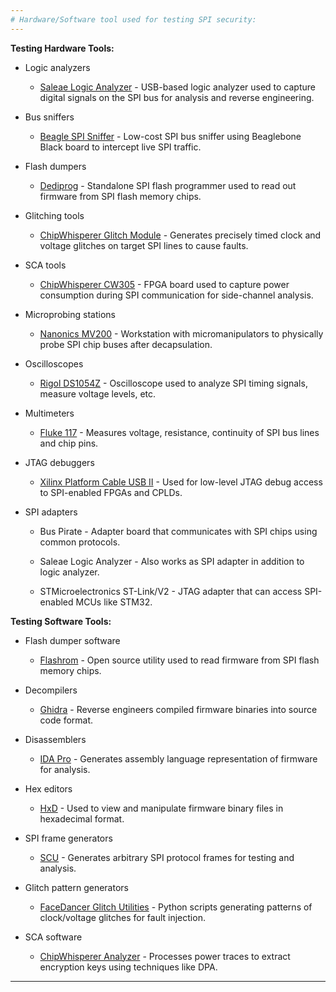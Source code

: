 ```yaml
---
# Hardware/Software tool used for testing SPI security:
---
```


**Testing Hardware Tools:**

* Logic analyzers  

    * [Saleae Logic Analyzer](https://www.saleae.com/) - USB-based logic analyzer used to capture digital signals on the SPI bus for analysis and reverse engineering.

* Bus sniffers

    * [Beagle SPI Sniffer](https://beagleboard.org/spi-sniffer) - Low-cost SPI bus sniffer using Beaglebone Black board to intercept live SPI traffic.

* Flash dumpers

    * [Dediprog](https://www.dediprog.com/) - Standalone SPI flash programmer used to read out firmware from SPI flash memory chips. 

* Glitching tools

    * [ChipWhisperer Glitch Module](https://wiki.newae.com/Glitching_Attacks) - Generates precisely timed clock and voltage glitches on target SPI lines to cause faults.

* SCA tools  

    * [ChipWhisperer CW305](https://www.newae.com/tools/chipwhisperer-cw305-soc-fpga-board) - FPGA board used to capture power consumption during SPI communication for side-channel analysis.

* Microprobing stations

    * [Nanonics MV200](https://www.njp.com/mv200-1800.html) - Workstation with micromanipulators to physically probe SPI chip buses after decapsulation.

* Oscilloscopes

    * [Rigol DS1054Z](https://www.rigolna.com/products/digital-oscilloscopes/ds1000z/) - Oscilloscope used to analyze SPI timing signals, measure voltage levels, etc.

* Multimeters

    * [Fluke 117](https://www.fluke.com/en-us/product/electrical-testing/digital-multimeters/fluke-117) - Measures voltage, resistance, continuity of SPI bus lines and chip pins.

* JTAG debuggers

    * [Xilinx Platform Cable USB II](https://www.xilinx.com/products/boards-and-kits/hw-usb-ii-g.html) - Used for low-level JTAG debug access to SPI-enabled FPGAs and CPLDs.

* SPI adapters

    * Bus Pirate - Adapter board that communicates with SPI chips using common protocols.

    * Saleae Logic Analyzer - Also works as SPI adapter in addition to logic analyzer.

    * STMicroelectronics ST-Link/V2 - JTAG adapter that can access SPI-enabled MCUs like STM32.

**Testing Software Tools:**

* Flash dumper software

    * [Flashrom](https://flashrom.org/Flashrom) - Open source utility used to read firmware from SPI flash memory chips.

* Decompilers

    * [Ghidra](https://ghidra-sre.org/) - Reverse engineers compiled firmware binaries into source code format.

* Disassemblers

    * [IDA Pro](https://www.hex-rays.com/ida-pro/) - Generates assembly language representation of firmware for analysis.

* Hex editors

    * [HxD](https://mh-nexus.de/en/hxd/) - Used to view and manipulate firmware binary files in hexadecimal format. 

* SPI frame generators

    * [SCU](https://www.totalphase.com/protocols/spi/) - Generates arbitrary SPI protocol frames for testing and analysis.

* Glitch pattern generators

    * [FaceDancer Glitch Utilities](https://github.com/bishopfox/facedancer-glitch-utilities) - Python scripts generating patterns of clock/voltage glitches for fault injection.

* SCA software

    * [ChipWhisperer Analyzer](https://wiki.newae.com/ChipWhisperer/Main#ChipWhisperer_Analyzer) - Processes power traces to extract encryption keys using techniques like DPA.

---
